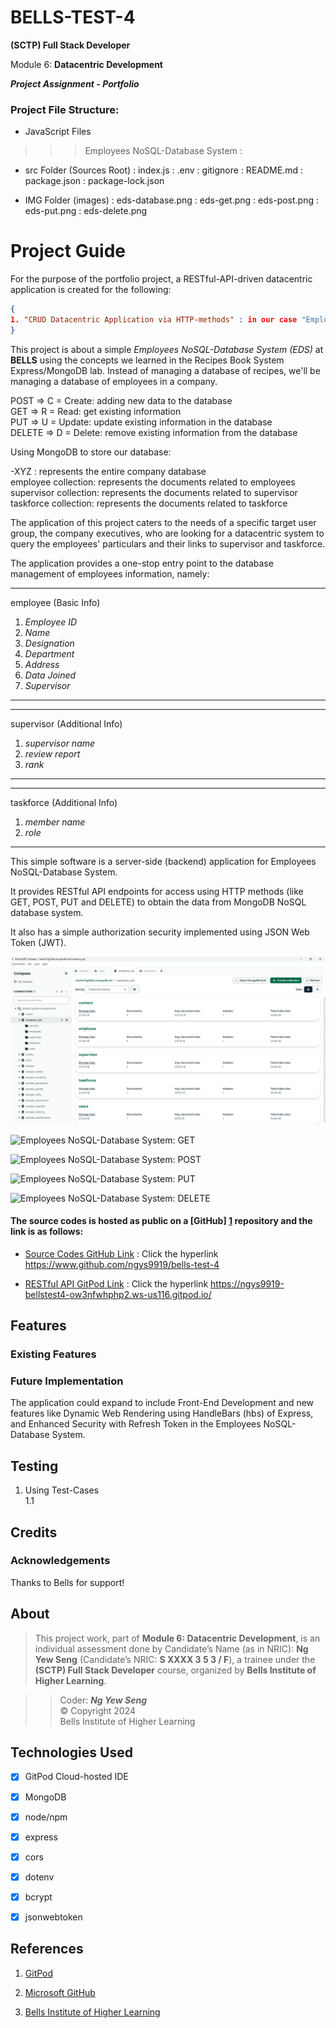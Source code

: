 <!-- .md means markdown -->

<!-- README.md -->
<!-- This file documents the information about the portfolio project. -->
<!-- It should be READ ME first!!! -->

<!-- Heading level 1 -->
# BELLS-TEST-4
**(SCTP) Full Stack Developer**

Module 6: **Datacentric Development**

***Project Assignment - Portfolio***

<!-- Heading level 3 -->
### Project File Structure:

* JavaScript Files

>>> Employees NoSQL-Database System
: 

* src Folder (Sources Root)
: index.js
: .env
: gitignore
: README.md
: package.json
: package-lock.json

* IMG Folder (images)
: eds-database.png
: eds-get.png
: eds-post.png
: eds-put.png
: eds-delete.png


<!-- Heading level 1 -->
# Project Guide
For the purpose of the portfolio project, a RESTful-API-driven datacentric application is created for the following:

```json
{
1. "CRUD Datacentric Application via HTTP-methods" : in our case "Employees NoSQL-Database System"
}
```

This project is about a simple *Employees NoSQL-Database System (EDS)* at **BELLS** using the concepts we learned in the Recipes Book System Express/MongoDB lab. Instead of managing a database of recipes, we'll be managing a database of employees in a company.

POST => C = Create: adding new data to the database   
GET => R = Read: get existing information   
PUT => U = Update: update existing information in the database   
DELETE => D = Delete: remove existing information from the database

Using MongoDB to store our database:

-XYZ : represents the entire company database\
employee collection: represents the documents related to employees\
supervisor collection: represents the documents related to supervisor\
taskforce collection: represents the documents related to taskforce 


The application of this project caters to the needs of a specific target user group, the company executives,
who are looking for a datacentric system to query the employees' particulars and their links to supervisor and taskforce.

The application provides a one-stop entry point to the database management of employees information, namely:

***
employee (Basic Info)
1. *Employee ID*
2. *Name*
3. *Designation*
4. *Department*
5. *Address*
6. *Data Joined*
7. *Supervisor*
***

***
supervisor (Additional Info)
1. *supervisor name*
2. *review report*
3. *rank*
***

***
taskforce (Additional Info)
1. *member name*
2. *role*
***

This simple software is a server-side (backend) application for Employees NoSQL-Database System.

It provides RESTful API endpoints for access using HTTP methods (like GET, POST, PUT and DELETE) to obtain the data from MongoDB NoSQL database system.

It also has a simple authorization security implemented using JSON Web Token (JWT).

![Employees NoSQL-Database System: MongoDB database](img/eds-database.png "database")

![Employees NoSQL-Database System: GET](img/eds-get.png "GET => Read")

![Employees NoSQL-Database System: POST](img/eds-post.png "POST => Create")

![Employees NoSQL-Database System: PUT](img/eds-put.png "PUT => Update")

![Employees NoSQL-Database System: DELETE](img/eds-delete.png "DELETE => Delete")


<!-- Heading level 4 -->
#### The source codes is hosted as public on a [GitHub] [1] repository and the link is as follows: 

- [Source Codes GitHub Link](https://www.github.com/ngys9919/bells-test-4 "My source-codes!")
: Click the hyperlink <https://www.github.com/ngys9919/bells-test-4>

- [RESTful API GitPod Link](https://ngys9919-bellstest4-ow3nfwhphp2.ws-us116.gitpod.io/ "My RESTful API endpoints!")
: Click the hyperlink <https://ngys9919-bellstest4-ow3nfwhphp2.ws-us116.gitpod.io/>


<!-- Heading level 2 -->
## Features

<!-- Heading level 3 -->
### Existing Features



<!-- Heading level 3 -->
### Future Implementation
The application could expand to include Front-End Development and new features like Dynamic Web Rendering using HandleBars (hbs) of Express, and Enhanced Security with Refresh Token in the Employees NoSQL-Database System.

<!-- Heading level 2 -->
## Testing
1. Using Test-Cases\
   1.1 



<!-- Heading level 2 -->
## Credits

### Acknowledgements
Thanks to Bells for support!

<!-- Heading level 2 -->
## About
> This project work, part of **Module 6: Datacentric Development**, 
> is an individual assessment done by Candidate’s Name (as in NRIC): **Ng Yew Seng** (Candidate’s NRIC: **S XXXX 3 5 3 / F**), 
> a trainee under the **(SCTP) Full Stack Developer** course, organized by **Bells Institute of Higher Learning**. 

>>
>> Coder: ***Ng Yew Seng***\
>> © Copyright 2024\
>> Bells Institute of Higher Learning


<!-- Heading level 2 -->
## Technologies Used
- [x] GitPod Cloud-hosted IDE
- [x] MongoDB
- [x] node/npm
- [x] express
- [x] cors
- [x] dotenv
- [x] bcrypt
- [x] jsonwebtoken


<!-- Heading level 2 -->
## References
1.  [GitPod](https://gitpod.io)

2.  [Microsoft GitHub](https://www.github.com)

3.  [Bells Institute of Higher Learning](https://bells.sg)

<!-- hyperlinks -->
[1]: https://github.com "GitHub"
